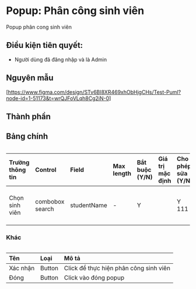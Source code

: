 # Popup: Phân công sinh viên
Popup phân cong sinh viên

## Điều kiện tiên quyết:

- Người dùng đã đăng nhập và là Admin

## Nguyên mẫu
[https://www.figma.com/design/STv6BI8XR469xhObHjgCHs/Test-Puml?node-id=1-51173&t=wrQJFoVLqh8Cg2iN-0]

## Thành phần

## Bảng chính
<div style="overflow-x:auto">

| Trường thông tin | Control         | Field       | Max length | Bắt buộc (Y/N) | Giá trị mặc định | Cho phép sửa (Y/N) | Mô tả                    |
| :--------------- | :-------------- | :---------- | :--------- | :------------- | :--------------- | :----------------- | :----------------------- |
| Chọn sinh viên   | combobox search | studentName | -          | Y              |                  | Y      111         | Chọn danh sách sinh viên |

### Khác

<div style="overflow-x:auto">

| Tên      | Loại   | Mô tả                                  |
| :------- | :----- | :------------------------------------- |
| Xác nhận | Button | Click để thực hiện phân công sinh viên |
| Đóng     | Button | Click vào đóng popup                   |

</div>

